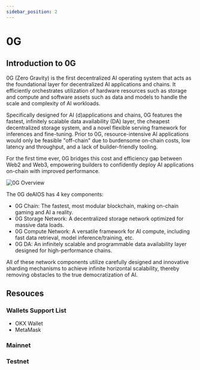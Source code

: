 ```yaml
---
sidebar_position: 2
---
```


# 0G 

## Introduction to 0G 
0G (Zero Gravity) is the first decentralized AI operating system that acts as the foundational layer for decentralized AI applications and chains. It efficiently orchestrates utilization of hardware resources such as storage and compute and software assets such as data and models to handle the scale and complexity of AI workloads.

Specifically designed for AI (d)applications and chains, 0G features the fastest, infinitely scalable data availability (DA) layer, the cheapest decentralized storage system, and a novel flexible serving framework for inferences and fine-tuning. Prior to 0G, resource-intensive AI applications would only be feasible "off-chain" due to burdensome on-chain costs, low latency and throughput, and a lack of builder-friendly tooling.

For the first time ever, 0G bridges this cost and efficiency gap between Web2 and Web3, empowering builders to confidently deploy AI applications on-chain with improved performance.

![0G Overview](/img/0g_overview.png)

The 0G deAIOS has 4 key components:

- 0G Chain: The fastest, most modular blockchain, making on-chain gaming and AI a reality.
- 0G Storage Network: A decentralized storage network optimized for massive data loads.
- 0G Compute Network: A versatile framework for AI compute, including fast data retrieval, model inference/training, etc.
- 0G DA: An infinitely scalable and programmable data availability layer designed for high-performance chains.

All of these network components utilize carefully designed and innovative sharding mechanisms to achieve infinite horizontal scalability, thereby removing obstacles to the true democratization of AI.


## Resouces
### Wallets Support List
- OKX Wallet
- MetaMask

### Mainnet

### Testnet
